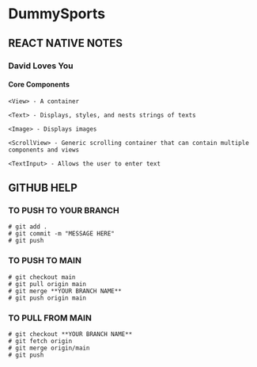 # DummySports #

## REACT NATIVE NOTES ##
### David Loves You ###
#### Core Components ####

    <View> - A container

    <Text> - Displays, styles, and nests strings of texts

    <Image> - Displays images

    <ScrollView> - Generic scrolling container that can contain multiple components and views

    <TextInput> - Allows the user to enter text

## GITHUB HELP ##

### TO PUSH TO YOUR BRANCH ###

    # git add .
    # git commit -m "MESSAGE HERE"
    # git push

### TO PUSH TO MAIN ###

    # git checkout main
    # git pull origin main
    # git merge **YOUR BRANCH NAME**
    # git push origin main

### TO PULL FROM MAIN ###

    # git checkout **YOUR BRANCH NAME**
    # git fetch origin
    # git merge origin/main
    # git push